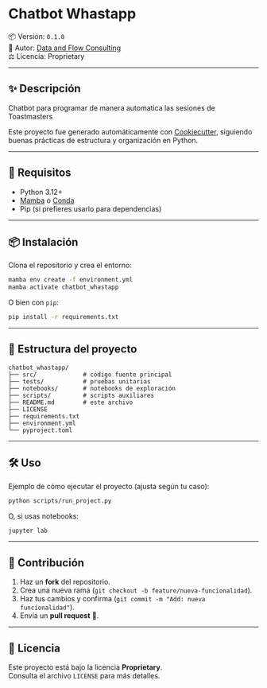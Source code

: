 # Chatbot Whastapp

📦 Versión: `0.1.0`  
👤 Autor: [Data and Flow Consulting](mailto:fcisnerosr@outlook.es)  
⚖️ Licencia: Proprietary

---

## ✨ Descripción

Chatbot para programar de manera automatica las sesiones de Toastmasters

Este proyecto fue generado automáticamente con [Cookiecutter](https://cookiecutter.readthedocs.io/), siguiendo buenas prácticas de estructura y organización en Python.

---

## 🚀 Requisitos

- Python 3.12+
- [Mamba](https://mamba.readthedocs.io/) o [Conda](https://docs.conda.io/)
- Pip (si prefieres usarlo para dependencias)

---

## 📦 Instalación

Clona el repositorio y crea el entorno:

```bash
mamba env create -f environment.yml
mamba activate chatbot_whastapp
```

O bien con `pip`:

```bash
pip install -r requirements.txt
```

---

## 📂 Estructura del proyecto

```
chatbot_whastapp/
├── src/             # código fuente principal
├── tests/           # pruebas unitarias
├── notebooks/       # notebooks de exploración
├── scripts/         # scripts auxiliares
├── README.md        # este archivo
├── LICENSE
├── requirements.txt
├── environment.yml
└── pyproject.toml
```

---

## 🛠️ Uso

Ejemplo de cómo ejecutar el proyecto (ajusta según tu caso):

```bash
python scripts/run_project.py
```

O, si usas notebooks:

```bash
jupyter lab
```

---

## 🤝 Contribución

1. Haz un **fork** del repositorio.  
2. Crea una nueva rama (`git checkout -b feature/nueva-funcionalidad`).  
3. Haz tus cambios y confirma (`git commit -m "Add: nueva funcionalidad"`).  
4. Envía un **pull request** 🚀.  

---

## 📄 Licencia

Este proyecto está bajo la licencia **Proprietary**.  
Consulta el archivo `LICENSE` para más detalles.
